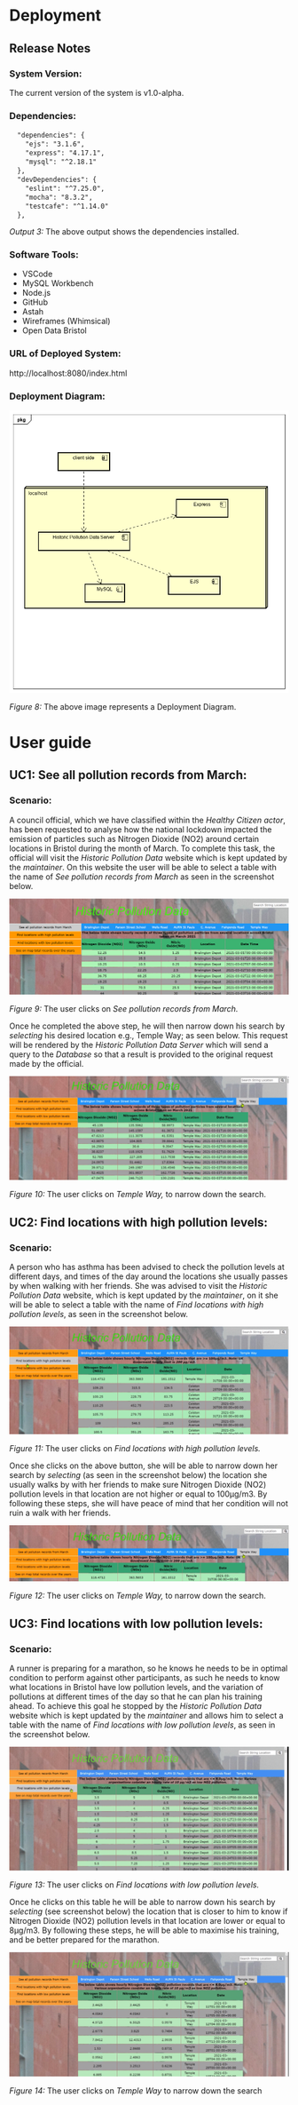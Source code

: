 # Deployment

## Release Notes

### System Version:

The current version of the system is  v1.0-alpha.

### Dependencies:
```
  "dependencies": {
    "ejs": "3.1.6",
    "express": "4.17.1",
    "mysql": "^2.18.1"
  },
  "devDependencies": {
    "eslint": "^7.25.0",
    "mocha": "8.3.2",
    "testcafe": "^1.14.0"
  },
  ```
  <figcaption><em>Output 3:</em> The above output shows the dependencies installed.</figcaption>
 
### Software Tools:

* VSCode
* MySQL Workbench
* Node.js
* GitHub
* Astah
* Wireframes (Whimsical)
* Open Data Bristol

### URL of Deployed System:

http://localhost:8080/index.html

### Deployment Diagram:

![Insert Deployment diagram here](images/deployment.png)
<figcaption><em>Figure 8: </em>The above image represents a Deployment Diagram.</figcaption>

# User guide

## UC1: See all pollution records from March:

### Scenario:

A council official, which we have classified within the *Healthy Citizen actor*, has been requested to analyse how the national lockdown impacted the emission of particles such as Nitrogen Dioxide (NO2) around certain locations in Bristol during the month of March. To complete this task, the official will visit the *Historic Pollution Data* website which is kept updated by the *maintainer*. On this website the user will be able to select a table with the name of *See pollution records from March* as seen in the screenshot below.  

![Insert screenshots here](images/uc1image1.png)
<figcaption><em>Figure 9: </em>The user clicks on <i>See pollution records from March.</i></figcaption>


Once he completed the above step, he will then narrow down his search by *selecting* his desired location e.g., Temple Way; as seen below. This request will be rendered by the *Historic Pollution Data Server* which will send a query to the *Database* so that a result is provided to the original request made by the official.

![Insert screenshots here](images/uc1image2.png)
<figcaption><em>Figure 10: </em>The user clicks on <i>Temple Way,</i> to narrow down the search.</figcaption>

## UC2: Find locations with high pollution levels:

### Scenario:

A person who has asthma has been advised to check the pollution levels at different days, and times of the day around the locations she usually passes by when walking with her friends. She was advised to visit the *Historic Pollution Data* website, which is kept updated by the *maintainer*, on it she will be able to select a table with the name of *Find locations with high pollution levels*, as seen in the screenshot below.   

![Insert screenshots here](images/uc2image1.png)
<figcaption><em>Figure 11: </em>The user clicks on <i>Find locations with high pollution levels.</i></figcaption>


Once she clicks on the above button, she will be able to narrow down her search by *selecting* (as seen in the screenshot below) the location she usually walks by with her friends to make sure Nitrogen Dioxide (NO2) pollution levels in that location are not higher or equal to 100µg/m3. By following these steps, she will have peace of mind that her condition will not ruin a walk with her friends.

![Insert screenshots here](images/uc2image2.png)
<figcaption><em>Figure 12: </em>The user clicks on <i>Temple Way,</i> to narrow down the search.</figcaption>

## UC3: Find locations with low pollution levels:

### Scenario:

A runner is preparing for a marathon, so he knows he needs to be in optimal condition to perform against other participants, as such he needs to know what locations in Bristol have low pollution levels, and the variation of pollutions at different times of the day so that he can plan his training ahead. To achieve this goal he stopped by the *Historic Pollution Data* website which is kept updated by the *maintainer* and allows him to select a table with the name of *Find locations with low pollution levels*, as seen in the screenshot below.

![Insert screenshots here](images/uc3image1.png)
<figcaption><em>Figure 13: </em>The user clicks on <i>Find locations with low pollution levels.</i></figcaption>


Once he clicks on this table he will be able to narrow down his search by *selecting* (see screenshot below) the location that is closer to him to know if Nitrogen Dioxide (NO2) pollution levels in that location are lower or equal to 8µg/m3. By following these steps, he will be able to maximise his training, and be better prepared for the marathon. 

![Insert screenshots here](images/uc3image2.png)
<figcaption><em>Figure 14: </em>The user clicks on <i>Temple Way</i> to narrow down the search</figcaption>
